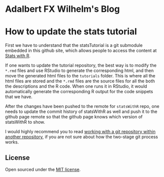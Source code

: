 # Adalbert FX Wilhelm's Blog

# How to update the stats tutorial
First we have to understand that the statsTutorial is a git submodule
embedded in this github site, which allows people to access the content at [Stats with R](http://afxwilhelm.github.io/r/t_home/).

If one wants to update the tutorial repository, the best way is to modify the `*.rmd` files and use RStudio to generate the corresponding
html, and then move the generated html files to the `tutorials` folder. This is where all the html files are stored and the `*.rmd` files are the source
files for all the both the descriptions and the R code. When one runs it in RStudio, it would automatically generate the corresponding R output for the code snippets that we have.

After the changes have been pushed to the remote for `statsWithR` repo, one needs to update the commit history of statsWithR as well and push it to the
github page remote so that the github page knows which version of statsWithR to show.

I would highly recommend you to read [working with a git repository within another repository](http://stackoverflow.com/questions/1811730/how-do-i-work-with-a-git-repository-within-another-repository), if you are not sure about how the two-stage git process works.


## License

Open sourced under the [MIT license](LICENSE.md).

